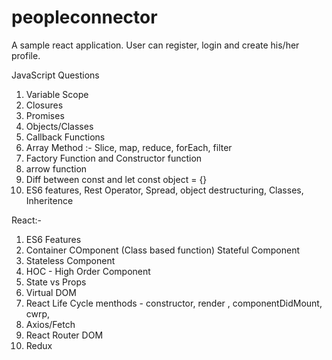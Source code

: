 # peopleconnector
A sample react application. User can register, login and create his/her profile.

JavaScript Questions
1. Variable Scope
2. Closures 
3. Promises
4. Objects/Classes
5. Callback Functions
6. Array Method :- Slice, map, reduce, forEach, filter
7. Factory Function and Constructor function
8. arrow function
9. Diff between const and let
    const object = {}
10. ES6 features, Rest Operator, Spread, object destructuring, Classes, Inheritence

React:-
1. ES6 Features
2. Container COmponent (Class based function) Stateful Component
3. Stateless Component
4. HOC - High Order Component
5. State vs Props
6. Virtual DOM
7. React Life Cycle menthods - constructor, render , componentDidMount, cwrp, 
8. Axios/Fetch
9. React Router DOM
10. Redux
